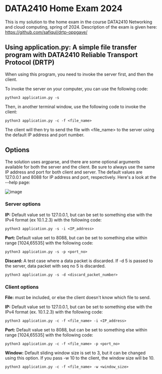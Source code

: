 # DATA2410 Home Exam 2024
This is my solution to the home exam in the course DATA2410 Networking and cloud computing, spring of 2024. 
Description of the exam is given here: https://github.com/safiqul/drtp-oppgave/

## Using application.py: A simple file transfer program with DATA2410 Reliable Transport Protocol (DRTP)
When using this program, you need to invoke the server first, and then the client. 

To invoke the server on your computer, you can use the following code:

`python3 application.py -s`

Then, in another terminal window, use the following code to invoke the client:

`python3 application.py -c -f <file_name>`

The client will then try to send the file with <file_name> to the server using the default IP address and port number. 

## Options
The solution uses argparse, and there are some optional arguments available for both the server and the client. 
Be sure to always use the same IP address and port for both client and server. The default values are 127.0.0.1 and 8088 for IP address and port, respectively. Here's a look at the --help page:

![image](https://github.com/eirinko/data2410_home_exam/assets/31256905/048762e2-bc84-4d2d-b19c-ae1e599af5b5)


### Server options
**IP:** Default value set to 127.0.0.1, but can be set to something else with the IPv4 format (ex 10.1.2.3) with the following code:

`python3 application.py -s -i <IP_address>`

**Port:** Default value set to 8088, but can be set to something else within range [1024,65535] with the following code:

`python3 application.py -s -p <port_no>`

**Discard:** A test case where a data packet is discarded. If -d 5 is passed to the server, data packet with seq no 5 is discarded.

`python3 application.py -s -d <discard_packet_number>`

### Client options
**File:** must be included, or else the client doesn't know which file to send. 

**IP:** Default value set to 127.0.0.1, but can be set to something else with the IPv4 format (ex. 10.1.2.3) with the following code:

`python3 application.py -c -f <file_name> -i <IP_address>`

**Port:** Default value set to 8088, but can be set to something else within range [1024,65535] with the following code:

`python3 application.py -c -f <file_name> -p <port_no>`

**Window:** Default sliding window size is set to 3, but it can be changed using this option. If you pass -w 10 to the client, the window size will be 10. 

`python3 application.py -c -f <file_name> -w <window_size>`

